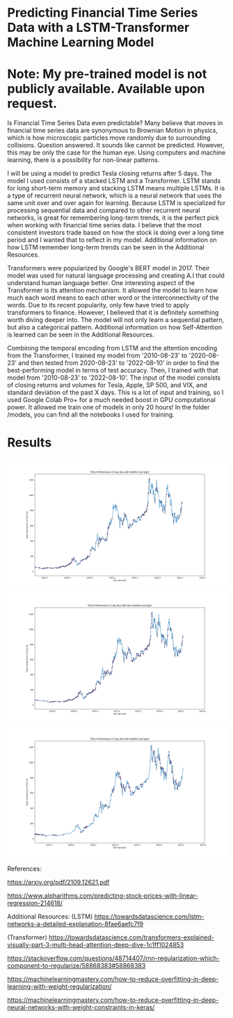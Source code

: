 # Predicting Financial Time Series Data with a LSTM-Transformer Machine Learning Model
# Note: My pre-trained model is not publicly available. Available upon request.

Is Financial Time Series Data even predictable? Many believe that moves in financial time series data are synonymous to Brownian Motion in physics, which is how microscopic particles move randomly due to surrounding collisions. Question answered. It sounds like cannot be predicted. However, this may be only the case for the human eye. Using computers and machine learning, there is a possibility for non-linear patterns.

I will be using a model to predict Tesla closing returns after 5 days. The model I used consists of a stacked LSTM and a Transformer. LSTM stands for long short-term memory and stacking LSTM means multiple LSTMs. It is a type of recurrent neural network, which is a neural network that uses the same unit over and over again for learning. Because LSTM is specialized for processing sequential data and compared to other recurrent neural networks, is great for remembering long-term trends, it is the perfect pick when working with financial time series data. I believe that the most consistent investors trade based on how the stock is doing over a long time period and I wanted that to reflect in my model. Additional information on how LSTM remember long-term trends can be seen in the Additional Resources.

Transformers were popularized by Google's BERT model in 2017. Their model was used for natural language processing and creating A.I that could understand human language better. One interesting aspect of the Transformer is its attention mechanism. It allowed the model to learn how much each word means to each other word or the interconnectivity of the words. Due to its recent popularity, only few have tried to apply transformers to finance. However, I believed that it is definitely something worth diving deeper into. The model will not only learn a sequential pattern, but also a categorical pattern. Additional information on how Self-Attention is learned can be seen in the Additional Resources.

Combining the temporal encoding from LSTM and the attention encoding from the Transformer, I trained my model from '2010-08-23' to '2020-08-23' and then tested from 2020-08-23' to '2022-08-10' in order to find the best-performing model in terms of test accuracy. Then, I trained with that model from '2010-08-23' to '2022-08-10'. The input of the model consists of closing returns and volumes for Tesla, Apple, SP 500, and VIX, and standard deviation of the past X days. This is a lot of input and training, so I used Google Colab Pro+ for a much needed boost in GPU computational power. It allowed me train one of models in only 20 hours! In the folder /models, you can find all the notebooks I used for training.

# Results



![Stateful Graph](/graphs/5_day_buy_Stateful_lag3.png)
![Non-Stateful Graph](/graphs/Buy_Non_stateful_lag3.png)
![Stateful Sell Graph](/graphs/5day_sell_stateful_lag3.png)

References:

https://arxiv.org/pdf/2109.12621.pdf

https://www.alpharithms.com/predicting-stock-prices-with-linear-regression-214618/

Additional Resources:
(LSTM) https://towardsdatascience.com/lstm-networks-a-detailed-explanation-8fae6aefc7f9

(Transformer) https://towardsdatascience.com/transformers-explained-visually-part-3-multi-head-attention-deep-dive-1c1ff1024853

https://stackoverflow.com/questions/48714407/rnn-regularization-which-component-to-regularize/58868383#58868383

https://machinelearningmastery.com/how-to-reduce-overfitting-in-deep-learning-with-weight-regularization/

https://machinelearningmastery.com/how-to-reduce-overfitting-in-deep-neural-networks-with-weight-constraints-in-keras/
